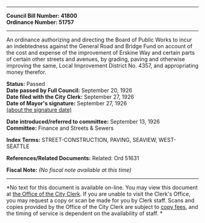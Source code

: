 * * * * *  
  
**Council Bill Number: [](#h0)[](#h2)41800**   
**Ordinance Number: 51757**  
  
* * * * *  
  
An ordinance authorizing and directing the Board of Public Works to incur an indebtedness against the General Road and Bridge Fund on account of the cost and expense of the improvement of Erskine Way and certain parts of certain other streets and avenues, by grading, paving and otherwise improving the same, Local Improvement District No. 4357, and appropriating money therefor.  
  
**Status:** Passed   
**Date passed by Full Council:** September 20, 1926   
**Date filed with the City Clerk:** September 27, 1926   
**Date of Mayor's signature:** September 27, 1926   
[(about the signature date)](/~public/approvaldate.htm)   
  
  
**Date introduced/referred to committee:** September 13, 1926   
**Committee:** Finance and Streets & Sewers   
  
**Index Terms:** STREET-CONSTRUCTION, PAVING, SEAVIEW, WEST-SEATTLE  
  
**References/Related Documents:** Related: Ord 51631  
  
**Fiscal Note:** *(No fiscal note available at this time)*  
  
* * * * *  
  
*No text for this document is available on-line. You may view this document at [the Office of the City Clerk](http://www.seattle.gov/leg/clerk/contactUs.htm). If you are unable to visit the Clerk's Office, you may request a copy or scan be made for you by Clerk staff. Scans and copies provided by the Office of the City Clerk are subject to [copy fees](http://clerk.seattle.gov/~public/clerkfees.htm), and the timing of service is dependent on the availability of staff. *  
  
  
